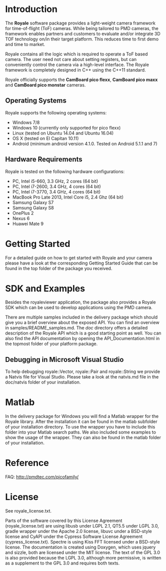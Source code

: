 Introduction
============

The **Royale** software package provides a light-weight camera framework for time-of-flight (ToF) cameras. While
being tailored to PMD cameras, the framework enables partners and customers to evaluate and/or
integrate 3D TOF technology on/in their target platform. This reduces time to first demo and time to
market.

Royale contains all the logic which is required to operate a ToF based camera. The user need not
care about setting registers, but can conveniently control the camera via a high-level interface.
The Royale framework is completely designed in C++ using the C++11 standard.

Royale officially supports the **CamBoard pico flexx**, **CamBoard pico maxx** and **CamBoard pico monstar** cameras.

Operating Systems
-----------------

Royale supports the following operating systems:

- Windows 7/8 
- Windows 10 (currently only supported for pico flexx)
- Linux (tested on Ubuntu 14.04 and Ubuntu 16.04)
- OS X (tested on El Capitan 10.11)
- Android (minimum android version 4.1.0. Tested on Android 5.1.1 and 7)

Hardware Requirements
---------------------

Royale is tested on the following hardware configurations:

- PC, Intel i5-660, 3.3 GHz, 2 cores (64 bit)
- PC, Intel i7-2600, 3.4 GHz, 4 cores (64 bit)
- PC, Intel i7-3770, 3.4 GHz, 4 cores (64 bit)
- MacBook Pro Late 2013, Intel Core i5, 2.4 Ghz (64 bit)
- Samsung Galaxy S7
- Samsung Galaxy S8
- OnePlus 2
- Nexus 6
- Huawei Mate 9


Getting Started
===============

For a detailed guide on how to get started with Royale and your camera please have a look at the corresponding 
Getting Started Guide that can be found in the top folder of the package you received.

 
SDK and Examples
================

Besides the royaleviewer application, the package also provides a Royale SDK which can be used
to develop applications using the PMD camera.

There are multiple samples included in the delivery package which should give you a brief overview
about the exposed API. You can find an overview in samples/README_samples.md. The *doc* directory offers a detailed 
description of the Royale API which is a good starting point as well. You can also find the API documentation by 
opening the API_Documentation.html in the topmost folder of your platform package.


Debugging in Microsoft Visual Studio
------------------------------------

To help debugging royale::Vector, royale::Pair and royale::String we provide a Natvis file
for Visual Studio. Please take a look at the natvis.md file in the doc/natvis folder of your
installation.

Matlab
=========
In the delivery package for Windows you will find a Matlab wrapper for the Royale library.
After the installation it can be found in the matlab subfolder of your installation directory.
To use the wrapper you have to include this folder into your Matlab search paths.
We also included some examples to show the usage of the wrapper. They can also be found in the
matlab folder of your installation.

Reference
=========

FAQ: http://pmdtec.com/picofamily/

License
=========
See royale_license.txt.

Parts of the software covered by this License Agreement (royale_license.txt) are using libusb under LGPL 2.1, QT5.5 under
LGPL 3.0, gradle wrapper under the Apache 2.0 license, libuvc under a BSD-style license and CyAPI under the Cypress Software License Agreement
(cypress_license.txt). Spectre is using Kiss FFT licensed under 
a BSD-style license. The documentation is created using Doxygen, which uses jquery and sizzle, both are licensed under the MIT license. 
The text of the GPL 3.0 is also provided because the LGPL 3.0, 
although more permissive, is written as a supplement to the GPL 3.0 and requires both texts.

